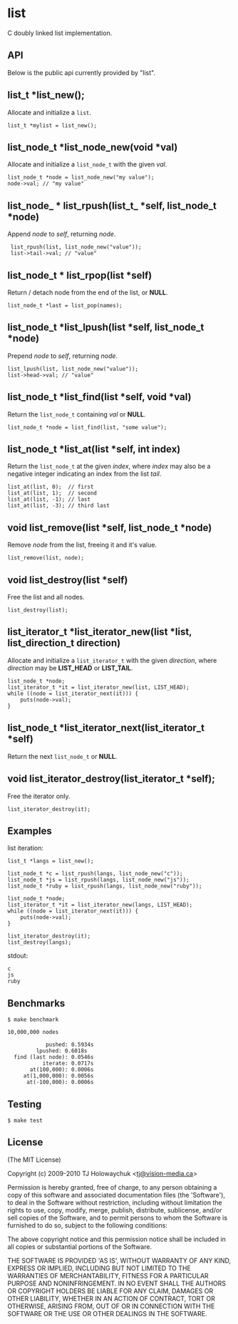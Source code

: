 # list

 C doubly linked list implementation.

## API

 Below is the public api currently provided by "list".

## list_t *list_new();

 Allocate and initialize a `list`.
 
    list_t *mylist = list_new();

## list_node_t \*list_node_new(void *val)

 Allocate and initialize a `list_node_t` with the given _val_.

    list_node_t *node = list_node_new("my value");
    node->val; // "my value"

## list_node_ \* list_rpush(list_t_ \*self, list_node_t *node)

 Append _node_ to _self_, returning _node_.
 
     list_rpush(list, list_node_new("value"));
     list->tail->val; // "value"

## list_node_t \* list_rpop(list \*self)

  Return / detach node from the end of the list, or __NULL__.

    list_node_t *last = list_pop(names);

##  list_node_t \*list_lpush(list \*self, list_node_t *node)

 Prepend _node_ to _self_, returning _node_.

    list_lpush(list, list_node_new("value"));
    list->head->val; // "value"

## list_node_t \*list_find(list \*self, void *val)

 Return the `list_node_t` containing _val_ or __NULL__.

    list_node_t *node = list_find(list, "some value");

## list_node_t \*list_at(list *self, int index)

 Return the `list_node_t` at the given _index_, where _index_
 may also be a negative integer indicating an index from the
 list _tail_.

    list_at(list, 0);  // first
    list_at(list, 1);  // second
    list_at(list, -1); // last
    list_at(list, -3); // third last

## void list_remove(list \*self, list_node_t *node)

  Remove _node_ from the list, freeing it and it's value.

    list_remove(list, node);

## void list_destroy(list *self)

  Free the list and all nodes.

    list_destroy(list);

## list_iterator_t \*list_iterator_new(list *list, list_direction_t direction)

  Allocate and initialize a `list_iterator_t` with the given _direction_,
  where _direction_ may be __LIST_HEAD__ or __LIST_TAIL__.

    list_node_t *node;
    list_iterator_t *it = list_iterator_new(list, LIST_HEAD);
    while ((node = list_iterator_next(it))) {
    	puts(node->val);
    }  

## list_node_t \*list_iterator_next(list_iterator_t *self)

  Return the next `list_node_t` or __NULL__.

## void list_iterator_destroy(list_iterator_t *self);

  Free the iterator only.

    list_iterator_destroy(it);

## Examples

list iteration:

    list_t *langs = list_new();
    
    list_node_t *c = list_rpush(langs, list_node_new("c"));
    list_node_t *js = list_rpush(langs, list_node_new("js"));
    list_node_t *ruby = list_rpush(langs, list_node_new("ruby"));
    
    list_node_t *node;
    list_iterator_t *it = list_iterator_new(langs, LIST_HEAD);
    while ((node = list_iterator_next(it))) {
    	puts(node->val);
    }
    
    list_iterator_destroy(it);
    list_destroy(langs);

stdout:

    c
    js
    ruby

## Benchmarks

    $ make benchmark

    10,000,000 nodes

                pushed: 0.5934s
             lpushed: 0.6018s
      find (last node): 0.0546s
               iterate: 0.0717s
           at(100,000): 0.0006s
         at(1,000,000): 0.0056s
          at(-100,000): 0.0006s



## Testing

    $ make test

## License 

(The MIT License)

Copyright (c) 2009-2010 TJ Holowaychuk &lt;tj@vision-media.ca&gt;

Permission is hereby granted, free of charge, to any person obtaining
a copy of this software and associated documentation files (the
'Software'), to deal in the Software without restriction, including
without limitation the rights to use, copy, modify, merge, publish,
distribute, sublicense, and/or sell copies of the Software, and to
permit persons to whom the Software is furnished to do so, subject to
the following conditions:

The above copyright notice and this permission notice shall be
included in all copies or substantial portions of the Software.

THE SOFTWARE IS PROVIDED 'AS IS', WITHOUT WARRANTY OF ANY KIND,
EXPRESS OR IMPLIED, INCLUDING BUT NOT LIMITED TO THE WARRANTIES OF
MERCHANTABILITY, FITNESS FOR A PARTICULAR PURPOSE AND NONINFRINGEMENT.
IN NO EVENT SHALL THE AUTHORS OR COPYRIGHT HOLDERS BE LIABLE FOR ANY
CLAIM, DAMAGES OR OTHER LIABILITY, WHETHER IN AN ACTION OF CONTRACT,
TORT OR OTHERWISE, ARISING FROM, OUT OF OR IN CONNECTION WITH THE
SOFTWARE OR THE USE OR OTHER DEALINGS IN THE SOFTWARE.
